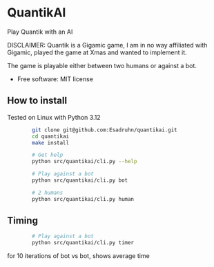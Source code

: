 
QuantikAI
=========

Play Quantik with an AI

DISCLAIMER: Quantik is a Gigamic game, I am in no way affiliated with Gigamic, played the game at Xmas and wanted to implement it.

The game is playable either between two humans or against a bot.


* Free software: MIT license

How to install
---------------

Tested on Linux with Python 3.12

```bash
        git clone git@github.com:Esadruhn/quantikai.git
        cd quantikai
        make install

        # Get help
        python src/quantikai/cli.py --help

        # Play against a bot
        python src/quantikai/cli.py bot

        # 2 humans
        python src/quantikai/cli.py human
```

Timing
------

```bash
        # Play against a bot
        python src/quantikai/cli.py timer
```
for 10 iterations of bot vs bot, shows average time